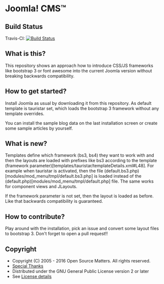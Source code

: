 Joomla! CMS™
====================

Build Status
---------------------
Travis-CI: [![Build Status](https://travis-ci.org/Digital-Peak-Incubator/tpl_tauristar.svg?branch=tpl_tauristar)](https://travis-ci.org/Digital-Peak-Incubator/tpl_tauristar)

What is this?
---------------------
This repository shows an approach how to introduce CSS/JS frameworks like bootstrap 3 or font awesome into the current Joomla version without breaking backwards compatibility.

How to get started?
---------------------
Install Joomla as usual by downloading it from this repository. As default template is tauristar set, which loads the bootstrap 3 framework without any template overrides.

You can install the sample blog data on the last installation screen or create some sample articles by yourself.

What is new?
---------------------
Templates define which framework (bs3, bs4) they want to work with and then the layouts are loaded with prefixes like bs3 according to the template (framework parameter)[templates/tauristar/templateDetails.xml#L48]. For example when tauristar is activated, then the file (default.bs3.php)[modules/mod_menu/tmpl/default.bs3.php] is loaded instead of the (default.php)[modules/mod_menu/tmpl/default.php] file. The same works for component views and JLayouts.

If the framework parameter is not set, then the layout is loaded as before. Like that backwards compatibility is guaranteed.

How to contribute?
---------------------
Play around with the installation, pick an issue and convert some layout files to bootstrap 3. Don't forget to open a pull request!! 

Copyright
---------------------
* Copyright (C) 2005 - 2016 Open Source Matters. All rights reserved.
* [Special Thanks](https://docs.joomla.org/Joomla!_Credits_and_Thanks)
* Distributed under the GNU General Public License version 2 or later
* See [License details](https://docs.joomla.org/Joomla_Licenses)
